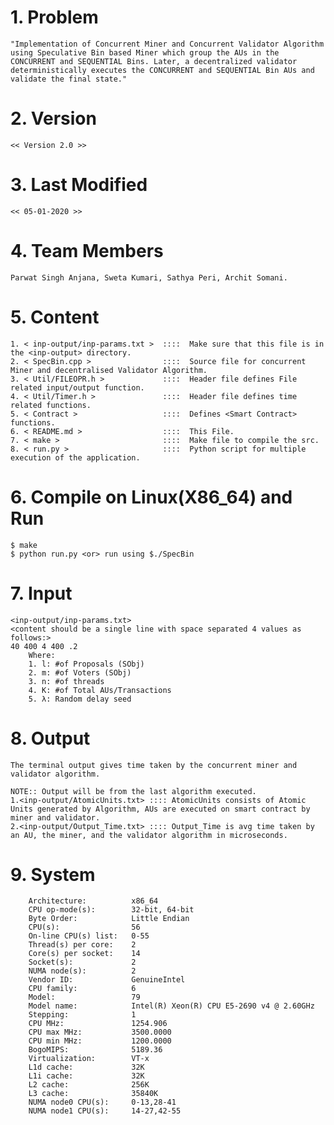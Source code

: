 # 1. Problem
	"Implementation of Concurrent Miner and Concurrent Validator Algorithm using Speculative Bin based Miner which group the AUs in the CONCURRENT and SEQUENTIAL Bins. Later, a decentralized validator deterministically executes the CONCURRENT and SEQUENTIAL Bin AUs and validate the final state."

# 2. Version
	<< Version 2.0 >>
	
# 3. Last Modified
	<< 05-01-2020 >>

# 4. Team Members
	Parwat Singh Anjana, Sweta Kumari, Sathya Peri, Archit Somani.
	
# 5. Content
	1. < inp-output/inp-params.txt >  ::::  Make sure that this file is in the <inp-output> directory.
	2. < SpecBin.cpp >                ::::  Source file for concurrent Miner and decentralised Validator Algorithm.
	3. < Util/FILEOPR.h >             ::::  Header file defines File related input/output function.
	4. < Util/Timer.h >               ::::  Header file defines time related functions.
	5. < Contract >                   ::::  Defines <Smart Contract> functions.
	6. < README.md >                  ::::  This File.
	7. < make >                       ::::  Make file to compile the src.
	8. < run.py >                     ::::  Python script for multiple execution of the application.

# 6. Compile on Linux(X86_64) and Run
	$ make
	$ python run.py <or> run using $./SpecBin

# 7. Input
	<inp-output/inp-params.txt>
	<content should be a single line with space separated 4 values as follows:>
	40 400 4 400 .2	
		Where:
		1. l: #of Proposals (SObj)
		2. m: #of Voters (SObj) 
		3. n: #of threads
		4. K: #of Total AUs/Transactions
		5. λ: Random delay seed

# 8. Output
	The terminal output gives time taken by the concurrent miner and validator algorithm.
	
	NOTE:: Output will be from the last algorithm executed.
	1.<inp-output/AtomicUnits.txt> :::: AtomicUnits consists of Atomic Units generated by Algorithm, AUs are executed on smart contract by miner and validator.
	2.<inp-output/Output_Time.txt> :::: Output_Time is avg time taken by an AU, the miner, and the validator algorithm in microseconds.


# 9. System
		Architecture:          x86_64
		CPU op-mode(s):        32-bit, 64-bit
		Byte Order:            Little Endian
		CPU(s):                56
		On-line CPU(s) list:   0-55
		Thread(s) per core:    2
		Core(s) per socket:    14
		Socket(s):             2
		NUMA node(s):          2
		Vendor ID:             GenuineIntel
		CPU family:            6
		Model:                 79
		Model name:            Intel(R) Xeon(R) CPU E5-2690 v4 @ 2.60GHz
		Stepping:              1
		CPU MHz:               1254.906
		CPU max MHz:           3500.0000
		CPU min MHz:           1200.0000
		BogoMIPS:              5189.36
		Virtualization:        VT-x
		L1d cache:             32K
		L1i cache:             32K
		L2 cache:              256K
		L3 cache:              35840K
		NUMA node0 CPU(s):     0-13,28-41
		NUMA node1 CPU(s):     14-27,42-55
